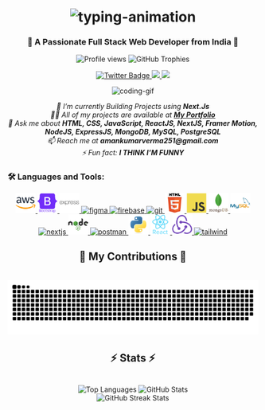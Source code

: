 <!-- Main Heading with Typing Animation -->
<h1 align="center">
    <img src="https://readme-typing-svg.herokuapp.com/?font=Righteous&size=35&center=true&vCenter=true&width=500&height=70&duration=4000&lines=Hola!+👋;+I'm+Aman+Verma!;" alt="typing-animation"/>
</h1>

<!-- Subheading with Animated Emojis -->
<h3 align="center">🚀 A Passionate Full Stack Web Developer from India 🚀</h3>

<!-- Profile Views and GitHub Trophies -->
<p align="center">
  <img src="https://komarev.com/ghpvc/?username=aman9483&label=Profile%20views&color=0e75b6&style=flat" alt="Profile views"/>
  <img src="https://github-profile-trophy.vercel.app/?username=aman9483&theme=monokai" alt="GitHub Trophies"/>
</p>

<!-- Social Media Icons with Hover Effects -->
<p align="center">
  <a href="https://twitter.com/yoaman17" target="_blank">
    <img src="https://img.shields.io/twitter/follow/yoaman17?logo=twitter&style=for-the-badge" alt="Twitter Badge"/>
  </a>
  <a href="https://www.linkedin.com/in/aman-verma-3014a9226/" target="_blank">
    <img src="https://img.shields.io/badge/LinkedIn-0077B5?style=for-the-badge&logo=linkedin&logoColor=white" />
  </a>
  <a href="https://aman-s-potfolio-ty4r.vercel.app/" target="_blank">
     <img src="https://img.shields.io/badge/Portfolio-FF5722?style=for-the-badge&logo=google-chrome&logoColor=white" target="_blank" />
  </a>
</p>

<!-- Introduction Section -->
<div align="center">
  <img src="https://media.giphy.com/media/xTiIzJSKB4l7xTouE8/giphy.gif" alt="coding-gif" width="400" height="200"/>
  <br>
  <p align="center">
    <i>
      🌱 I’m currently Building Projects using <b>Next.Js</b> <br>
      👨‍💻 All of my projects are available at <a href="https://aman-s-potfolio-ty4r.vercel.app/" target="_blank"><b>My Portfolio</b></a><br>
      💬 Ask me about <b>HTML, CSS, JavaScript, ReactJS, NextJS, Framer Motion, NodeJS, ExpressJS, MongoDB, MySQL, PostgreSQL</b><br>
      📫 Reach me at <b>amankumarverma251@gmail.com</b><br>
      ⚡ Fun fact: <b>I THINK I’M FUNNY</b>
    </i>
  </p>
</div>

<!-- Languages and Tools Section with Unique Style and Hover Effects -->
<h3 align="left">🛠️ Languages and Tools:</h3>
<p align="center">
  <a href="https://aws.amazon.com" target="_blank" rel="noreferrer">
    <img src="https://raw.githubusercontent.com/devicons/devicon/master/icons/amazonwebservices/amazonwebservices-original-wordmark.svg" alt="aws" width="40" height="40"/>
  </a>
  <a href="https://getbootstrap.com" target="_blank" rel="noreferrer">
    <img src="https://raw.githubusercontent.com/devicons/devicon/master/icons/bootstrap/bootstrap-plain-wordmark.svg" alt="bootstrap" width="40" height="40"/>
  </a>
  <a href="https://expressjs.com" target="_blank" rel="noreferrer">
    <img src="https://raw.githubusercontent.com/devicons/devicon/master/icons/express/express-original-wordmark.svg" alt="express" width="40" height="40"/>
  </a>
  <a href="https://www.figma.com/" target="_blank" rel="noreferrer">
    <img src="https://www.vectorlogo.zone/logos/figma/figma-icon.svg" alt="figma" width="40" height="40"/>
  </a>
  <a href="https://firebase.google.com/" target="_blank" rel="noreferrer">
    <img src="https://www.vectorlogo.zone/logos/firebase/firebase-icon.svg" alt="firebase" width="40" height="40"/>
  </a>
  <a href="https://git-scm.com/" target="_blank" rel="noreferrer">
    <img src="https://www.vectorlogo.zone/logos/git-scm/git-scm-icon.svg" alt="git" width="40" height="40"/>
  </a>
  <a href="https://www.w3.org/html/" target="_blank" rel="noreferrer">
    <img src="https://raw.githubusercontent.com/devicons/devicon/master/icons/html5/html5-original-wordmark.svg" alt="html5" width="40" height="40"/>
  </a>
  <a href="https://developer.mozilla.org/en-US/docs/Web/JavaScript" target="_blank" rel="noreferrer">
    <img src="https://raw.githubusercontent.com/devicons/devicon/master/icons/javascript/javascript-original.svg" alt="javascript" width="40" height="40"/>
  </a>
  <a href="https://www.mongodb.com/" target="_blank" rel="noreferrer">
    <img src="https://raw.githubusercontent.com/devicons/devicon/master/icons/mongodb/mongodb-original-wordmark.svg" alt="mongodb" width="40" height="40"/>
  </a>
  <a href="https://www.mysql.com/" target="_blank" rel="noreferrer">
    <img src="https://raw.githubusercontent.com/devicons/devicon/master/icons/mysql/mysql-original-wordmark.svg" alt="mysql" width="40" height="40"/>
  </a>
  <a href="https://nextjs.org/" target="_blank" rel="noreferrer">
    <img src="https://cdn.worldvectorlogo.com/logos/nextjs-2.svg" alt="nextjs" width="40" height="40"/>
  </a>
  <a href="https://nodejs.org" target="_blank" rel="noreferrer">
    <img src="https://raw.githubusercontent.com/devicons/devicon/master/icons/nodejs/nodejs-original-wordmark.svg" alt="nodejs" width="40" height="40"/>
  </a>
  <a href="https://postman.com" target="_blank" rel="noreferrer">
    <img src="https://www.vectorlogo.zone/logos/getpostman/getpostman-icon.svg" alt="postman" width="40" height="40"/>
  </a>
  <a href="https://www.python.org" target="_blank" rel="noreferrer">
    <img src="https://raw.githubusercontent.com/devicons/devicon/master/icons/python/python-original.svg" alt="python" width="40" height="40"/>
  </a>
  <a href="https://reactjs.org/" target="_blank" rel="noreferrer">
    <img src="https://raw.githubusercontent.com/devicons/devicon/master/icons/react/react-original-wordmark.svg" alt="react" width="40" height="40"/>
  </a>
  <a href="https://redux.js.org" target="_blank" rel="noreferrer">
    <img src="https://raw.githubusercontent.com/devicons/devicon/master/icons/redux/redux-original.svg" alt="redux" width="40" height="40"/>
  </a>
  <a href="https://tailwindcss.com/" target="_blank" rel="noreferrer">
    <img src="https://www.vectorlogo.zone/logos/tailwindcss/tailwindcss-icon.svg" alt="tailwind" width="40" height="40"/>
  </a>
</p>

<!-- Contribution Snake Animation -->
<div align="center">
  <h2>🐍 My Contributions 🐍</h2>
  <br>
  <img alt="snake eating my contributions" src="https://raw.githubusercontent.com/salesp07/salesp07/output/github-contribution-grid-snake-dark.svg" width="800"/>
</div>

<!-- GitHub Stats Section -->
<h2 align="center">⚡ Stats ⚡</h2>
<br>
<div align="center">
  <img width="400" src="https://github-readme-stats.vercel.app/api/top-langs?username=aman9483&show_icons=true&locale=en&layout=compact" alt="Top Languages"/>
  <img width="400" src="https://github-readme-stats.vercel.app/api?username=aman9483&show_icons=true&locale=en" alt="GitHub Stats"/>
  <br/>
  <img width="450" src="https://github-readme-streak-stats.herokuapp.com/?user=aman9483&" alt="GitHub Streak Stats"/>
</div>
